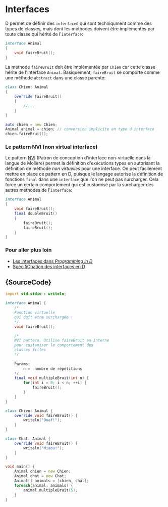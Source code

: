 # Interfaces

D permet de définir des `interface`s qui sont techniqument comme des types de classes, mais dont les méthodes doivent être implémentés par toute classe qui hérité de l'`interface`:

```d
interface Animal
{
    void faireBruit();
}
```

La méthode `faireBruit` doit être implémentée par `Chien` car cette classe hérite de l'interface `Animal`. Basiquement, `faireBruit` se comporte comme une méthode `abstract` dans une classe parente:

```d
class Chien: Animal
{
    override faireBruit()
    {
        //...
    }
}

auto chien = new Chien;
Animal animal = chien; // conversion implicite en type d'interface
chien.faireBruit(); 
```

### Le pattern NVI (non virtual interface)

Le pattern [NVI](https://en.wikipedia.org/wiki/Non-virtual_interface_pattern) (Patron de conception d'interface non-virtuelle dans la langue de Molière) permet la définition d'exécutions types en autorisant la définition de méthode _non virtuelles_ pour une interface.
On peut facilement mettre en place ce pattern en D, puisque le langage autorise la définition de fonctions `final` dans une `interface` que l'on ne peut pas surcharger. Cela force un certain comportement qui est customisé par la surcharger des autres méthodes de l'`interface`:

```d
interface Animal
{
    void faireBruit();
    final doubleBruit()
    {
        faireBruit();
        faireBruit();
    }
}
```

### Pour aller plus loin

- [Les interfaces dans _Programming in D_](http://ddili.org/ders/d.en/interface.html)
- [SpécifiChation des interfaces en D](https://dlang.org/spec/interface.html)

## {SourceCode}

```d
import std.stdio : writeln;

interface Animal {
    /*
    Fonction virtuelle
    qui doit être surchargée !
    */
    void faireBruit();

    /*
    NVI pattern. Utilise faireBruit en interne
    pour customiser le comportement des
    classes filles
    */
    
    Params: 
        n =  nombre de répétitions
    */
    final void multipleBruit(int n) {
        for(int i = 0; i < n; ++i) {
            faireBruit();
        }
    }
}

class Chien: Animal {
    override void faireBruit() {
        writeln("Ouaf!");
    }
}

class Chat: Animal {
    override void faireBruit() {
        writeln("Miaou!");
    }
}

void main() {
    Animal chien = new Chien;
    Animal chat = new Chat;
    Animal[] animals = [chien, chat];
    foreach(animal; animals) {
        animal.multipleBruit(5);
    }
}
```